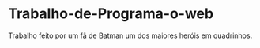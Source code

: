 # Trabalho-de-Programa-o-web
Trabalho feito por um fã de Batman um dos maiores heróis em quadrinhos.

